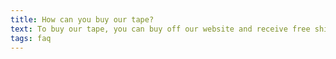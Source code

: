 ```yaml
---
title: How can you buy our tape?
text: To buy our tape, you can buy off our website and receive free shipping in Cananda & US as well as affordable world wide shipping to any other country. If you are an Amazon Prime member and are interested in buying from Amazon Canada, you can find our tape there also!
tags: faq
---
```


